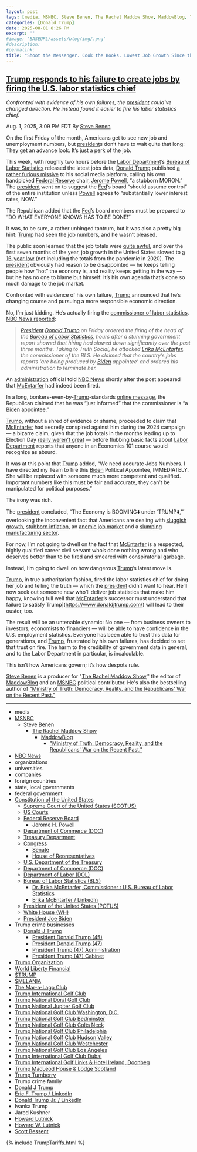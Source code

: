 ```yaml
---
layout: post
tags: [media, MSNBC, Steve Benen, The Rachel Maddow Show, MaddowBlog, “Ministry of Truth –  Democracy Reality and the Republicans’ War on the Recent Past.”, NBC News, organizations, universities, companies, foreign countries, state local governments, federal government, Constitution of the United States, Supreme Court of the United States (SCOTUS), US Courts, Federal Reserve Board, Jerome H. Powell, Department of Commerce (DOC), Treasury Department, Congress, Senate, House of Representatives, U.S. Department of the Treasury, Department of Commerce (DOC), Department of Labor (DOL), Bureau of Labor Statistics (BLS), Dr. Erika McEntarfer Commissioner  –  U.S. Bureau of Labor Statistics, President of the United States (POTUS), White House (WH), President Joe Biden, Trump crime businesses, Donald J Trump, President Donald Trump (45), President Donald Trump (47), President Trump (47) Administration, President Trump (47) Cabinet, Trump Organization, World Liberty Financial, $TRUMP, $MELANIA, The Mar-a-Lago Club, Trump International Golf Club, Trump National Doral Golf Club, Trump National Jupiter Golf Club, Trump National Golf Club Washington D.C., Trump National Golf Club Bedminster, Trump National Golf Club Colts Neck, Trump National Golf Club Philadelphia, Trump National Golf Club Hudson Valley, Trump National Golf Club Westchester, Trump National Golf Club Los Angeles, Trump International Golf Club Dubai, Trump International Golf Links & Hotel Ireland Doonbeg, Trump MacLeod House & Lodge Scotland, Trump Turnberry, Trump crime family, Donald J Trump, Eric F. Trump / LinkedIn, Donald Trump Jr. / LinkedIn, Ivanka Trump, Jared Kushner, Howard Lutnick, Howard W. Lutnick, Scott Bessent, Amendment to Duties to Address the Flow of Illicit Drugs Across Our Northern Border. Presidential Actions Executive Orders. July 31 2025., Further Modifying the Reciprocal Tariff Rates. Presidential Actions Executive Orders. July 31 2025., Fact Sheet –  President Donald J. Trump Amends Duties to Address the Flow of Illicit Drugs Across our Northern Border. Fact Sheets. July 31 2025., Fact Sheet –  President Donald J. Trump Further Modifies the Reciprocal Tariff Rates. Fact Sheets. July 31 2025., Addressing Threats to The United States by the Government of Brazil. Presidential Actions Executive Orders. July 30 2025., Fact Sheet –  President Donald J. Trump Addresses Threats to the United States from the Government of Brazil. Fact Sheets. July 30 2025., Suspending Duty-Free De Minimis Treatment for All Countries. Presidential Actions Executive Orders. July 30 2025., Fact Sheet –  President Donald J. Trump is Protecting the United States’ National Security and Economy by Suspending the De Minimis Exemption for Commercial Shipments Globally. Fact Sheets. July 30 2025., Adjusting Imports of Copper into the United States. Presidential Actions Proclamations July 30 2025., Fact Sheet –  President Donald J. Trump Takes Action to Address the Threat to National Security from Imports of Copper. Fact Sheets July 30 2025., Fact Sheet –  President Donald J. Trump Continues Enforcement of Reciprocal Tariffs and Announces New Tariff Rates. Fact Sheets. July 7 2025., Extending the Modification of the Reciprocal Tariff Rates. Presidential Actions Executive Orders. July 7 2025., Extending the Modification of the Reciprocal Tariff Rates. Presidential Actions Executive Orders. July 7 2025., Implementing the General Terms of The United States of America-United Kingdom Economic Prosperity Deal. Presidential Actions Executive Orders. June 16 2025., Fact Sheet –  Implementing the General Terms of the U.S.-UK Economic Prosperity Deal. Fact Sheets. June 17 2025., Fact Sheet –  President Donald J. Trump Increases Section 232 Tariffs on Steel and Aluminum. Fact Sheets. June 3 2025., Adjusting Imports of Aluminum and Steel into the United States. Proclamations. June 3 2025., Modifying Reciprocal Tariff Rates to Reflect Discussions with the People’s Republic of China. Presidential Actions Executive Orders. May 12 2025., Amendments to Adjusting Imports of Automobiles and Automobile Parts Into the United States. Presidential Actions Proclamations. April 29 2025., Fact Sheet –  President Donald J. Trump Incentivizes Domestic Automobile Production. Fact Sheets. April 29 2025., Ensuring National Security and Economic Resilience Through Section 232 Actions on Processed Critical Minerals and Derivative Products. Presidential Actions Executive Orders. April 15 2025., Fact Sheet –  President Donald J. Trump Ensures National Security and Economic Resilience Through Section 232 Actions on Processed Critical Minerals and Derivative Products. Fact Sheets. April 15 2025., Clarification of Exceptions Under Executive Order 14257 of April 2 2025. as Amended – The White House. Presidential Actions Presidential Memoranda. April 11 2025., Modifying Reciprocal Tariff Rates to Reflect Trading Partner Retaliation and Alignment. Presidential Actions Executive Orders April 9 2025., Amendment to Reciprocal Tariffs and Updated Duties as Applied to Low-Value Imports from the People’s Republic of China. Presidential Actions Executive Orders. April 8 2025., Report to the President on the America First Trade Policy Executive Summary. Fact Sheets. April 3 2025., Regulating Imports with a Reciprocal Tariff to Rectify Trade Practices that Contribute to Large and Persistent Annual United States Goods Trade Deficits. Presidential Actions Executive Orders. April 2 2025., Further Amendment to Duties Addressing the Synthetic Opioid Supply Chain in the People’s Republic of China as Applied to Low-Value Imports. Presidential Actions Executive Orders. April 2 2025., Fact Sheet –  President Donald J. Trump Declares National Emergency to Increase our Competitive Edge Protect our Sovereignty and Strengthen our National and Economic Security. Fact Sheets. April 2 2025., Regulating Imports with a Reciprocal Tariff to Rectify Trade Practices that Contribute to Large and Persistent Annual United States Goods Trade Deficits. Presidential Actions Executive Orders. April 2 2025., Fact Sheet –  President Donald J. Trump Closes De Minimis Exemptions to Combat China’s Role in America’s Synthetic Opioid Crisis. Fact Sheets. April 2 2025., Further Amendment to Duties Addressing the Synthetic Opioid Supply Chain in the People’s Republic of China as Applied to Low-Value Imports. Presidential Actions Executive Orders. April 2 2025., Fact Sheet –  President Donald J. Trump Adjusts Imports of Automobiles and Automobile Parts into the United States. Fact Sheets. March 26 2025., Fact Sheet –  President Donald J. Trump Imposes Tariffs on Countries Importing Venezuelan Oil. Fact Sheets. March 25 2025., Imposing Tariffs on Countries Importing Venezuelan Oil. Presidential Actions Executive Orders. March 24 2025., Amendment to Duties to Address the Flow of Illicit Drugs Across Our Southern Border. Presidential Actions. March 6 2025., Amendment to Duties to Address the Flow of Illicit Drugs Across Our Northern Border. Presidential Actions March 6 2025., Fact Sheet –  President Donald J. Trump Proceeds with Tariffs on Imports from Canada and Mexico. Fact Sheets. March 3 2025., Further Amendment to Duties Addressing the Synthetic Opioid Supply Chain in the People’s Republic of China. Presidential Actions. March 3 2025., Amendment to Duties to Address the Situation at our Southern Border. Presidential Actions March 2 2025., Fact Sheet –  President Donald J. Trump Addresses the Threat to National Security from Imports of Timber Lumber and their Derivative Products. Fact Sheets. March 1 2025., Addressing the Threat to National Security from Imports of Timber Lumber. Presidential Actions. March 1 2025., Addressing the Threat to National Security from Imports of Copper. Presidential Actions February 25 2025., Fact Sheet –  President Donald J. Trump Addresses the Threat to National Security from Imports of Copper. Fact Sheets. February 25 2025., Defending American Companies and Innovators From Overseas Extortion and Unfair Fines and Penalties. Presidential Actions February 21 2025., Fact Sheet –  President Donald J. Trump Issues Directive to Prevent the Unfair Exploitation of American Innovation. Fact Sheets. February 21 2025., Remarks by President Trump at Republican Governors Association Meeting. Remarks February 20 2025., Fact Sheet –  President Donald J. Trump Announces “Fair and Reciprocal Plan” on Trade. Fact Sheets. February 13 2025., Fact Sheet –  President Donald J. Trump Restores Section 232 Tariffs. Fact Sheets. February 11 2025., Adjusting Imports of Aluminum into The United States. Presidential Actions. February 11 2025., Adjusting Imports of Steel into The United States. Presidential Actions. February 10 2025., Fact Sheet –  President Donald J. Trump Restores American Competitiveness and Security in FCPA Enforcement. Fact Sheets. February 10 2025., Amendment to Duties Addressing the Synthetic Opioid Supply Chain in the People’s Republic of China. Presidential Actions February 5 2025., Progress on the Situation at Our Northern Border. Presidential Actions. February 3 2025., Progress on the Situation at Our Southern Border. Presidential Actions. February 3 2025., Imposing Duties to Address the Synthetic Opioid Supply Chain in the People’s Republic of China. Presidential Actions. February 1 2025., Imposing Duties to Address the Flow of Illicit Drugs Across Our Northern Border. Presidential Actions. February 1 2025., Fact Sheet –  President Donald J. Trump Imposes Tariffs on Imports from Canada Mexico and China. Fact Sheets February 1 2025., Imposing Duties to Address the Situation at Our Southern Border. Presidential Actions. February 1 2025., America First Trade Policy. Presidential Actions January 20 2025., tariffs, politics, stupidity]
categories: [Donald Trump]
date: 2025-08-01 8:26 PM
excerpt: ''
#image: 'BASEURL/assets/blog/img/.png'
#description:
#permalink:
title: "Shoot the Messenger. Cook the Books. Lowest Job Growth Since the Great Recession of 2009"
---
```



## [Trump responds to his failure to create jobs by firing the U.S. labor statistics chief](https://www.msnbc.com/rachel-maddow-show/maddowblog/trump-responds-failure-create-jobs-firing-us-labor-statistics-chief-rcna222532)

*Confronted with evidence of his own failures, the [president](https://www.whitehouse.gov/) could've changed direction. He instead found it easier to fire his labor statistics chief.*

Aug. 1, 2025, 3:09 PM EDT
By [Steve Benen](https://www.msnbc.com/author/steve-benen-ncpn433601)

On the first Friday of the month, Americans get to see new job and unemployment numbers, but [president](https://www.whitehouse.gov/)s don’t have to wait quite that long: They get an advance look. It’s just a perk of the job.

This week, with roughly two hours before the [Labor Department](https://www.dol.gov/)’s [Bureau of Labor Statistics](https://www.bls.gov/) released the latest jobs data, [Donald Trump](https://www.donaldjtrump.com/) published [a rather furious missive](https://truthsocial.com/@realDonaldTrump](https://www.donaldjtrump.com/)/114953049546233760) to his social media platform, calling his own handpicked [Federal Reserve](https://www.federalreserve.gov/) chair, [Jerome Powell](https://www.federalreserve.gov/aboutthefed/bios/board/powell.htm), “a stubborn MORON.” The [president](https://www.whitehouse.gov/) went on to suggest the [Fed](https://www.federalreserve.gov/)’s board “should assume control” of the entire institution unless [Powell](https://www.federalreserve.gov/aboutthefed/bios/board/powell.htm) agrees to “substantially lower interest rates, NOW.”

The Republican added that the [Fed](https://www.federalreserve.gov/)’s board members must be prepared to “DO WHAT EVERYONE KNOWS HAS TO BE DONE!”

It was, to be sure, a rather unhinged tantrum, but it was also a pretty big hint: [Trump](https://www.donaldjtrump.com/) had seen the job numbers, and he wasn’t pleased.

The public soon learned that the job totals were [quite awful](https://www.msnbc.com/rachel-maddow-show/maddowblog/us-job-growth-turns-cold-trumps-agenda-takes-toll-economy-rcna222448), and over the first seven months of the year, job growth in the United States slowed to [a 16-year low](https://www.msnbc.com/rachel-maddow-show/maddowblog/us-job-growth-turns-cold-trumps-agenda-takes-toll-economy-rcna222448) (not including the totals from the pandemic in 2020). The [president](https://www.whitehouse.gov/) obviously had reason to be disappointed — he keeps telling people how “hot” the economy is, and reality keeps getting in the way — but he has no one to blame but himself: It’s his own agenda that’s done so much damage to the job market.

Confronted with evidence of his own failure, [Trump](https://www.donaldjtrump.com/) announced that he’s changing course and pursuing a more responsible economic direction.

No, I’m just kidding. He’s actually firing the [commissioner of labor statistics](https://www.bls.gov/bls/senior_staff/mcentarfer.htm). [NBC News reported](https://www.nbcnews.com/business/economy/trump-orders-firing-bls-commissioner-weak-jobs-report-rcna222531):

> *[President](https://www.whitehouse.gov/) [Donald Trump](https://www.donaldjtrump.com/) on Friday ordered the firing of the head of the [Bureau of Labor Statistics](https://www.bls.gov/), hours after a stunning government report showed that hiring had slowed down significantly over the past three months. Taking to Truth Social, he attacked [Erika McEntarfer](https://www.bls.gov/bls/senior_staff/mcentarfer.htm), the commissioner of the BLS. He claimed that the country’s jobs reports ‘are being produced by [Biden](https://bidenwhitehouse.archives.gov/) appointee’ and ordered his administration to terminate her.*

An [administration](https://www.whitehouse.gov/administration/) official told [NBC News](https://www.nbcnews.com/) shortly after the post appeared that [McEntarfer](https://www.bls.gov/bls/senior_staff/mcentarfer.htm) had indeed been fired.

In a long, bonkers-even-by-[Trump](https://www.donaldjtrump.com/)-standards [online message](https://truthsocial.com/@realDonaldTrump](https://www.donaldjtrump.com/)/114954846612623858), the Republican claimed that he was “just informed” that the commissioner is “a [Biden](https://bidenwhitehouse.archives.gov/) appointee.”

[Trump](https://www.donaldjtrump.com/), without a shred of evidence or shame, proceeded to claim that [McEntarfer](https://www.bls.gov/bls/senior_staff/mcentarfer.htm) had secretly conspired against him during the 2024 campaign — a bizarre claim, given that the job totals in the months leading up to Election Day [really weren’t great](https://data.bls.gov/timeseries/CES0000000001&output_view=net_1mth) — before flubbing basic facts about [Labor Department](https://www.dol.gov/) reports that anyone in an Economics 101 course would recognize as absurd.

It was at this point that [Trump](https://www.donaldjtrump.com/) added, “We need accurate Jobs Numbers. I have directed my Team to fire this [Biden](https://bidenwhitehouse.archives.gov/) Political Appointee, IMMEDIATELY. She will be replaced with someone much more competent and qualified. Important numbers like this must be fair and accurate, they can’t be manipulated for political purposes.”

The irony was rich.

The [president](https://www.whitehouse.gov/) concluded, “The Economy is BOOMING:arrow_down: under ‘TRUMP:arrow_down:,’” overlooking the inconvenient fact that Americans are dealing with [sluggish growth](https://www.msnbc.com/rachel-maddow-show/maddowblog/new-gdp-data-leads-trump-change-mind-blaming-biden-economy-rcna221934), [stubborn inflation](https://www.msnbc.com/rachel-maddow-show/maddowblog/trump-prefers-play-make-believe-discouraging-news-inflation-rcna222243), an [anemic job market](https://www.msnbc.com/rachel-maddow-show/maddowblog/us-job-growth-turns-cold-trumps-agenda-takes-toll-economy-rcna222448) and a [slumping manufacturing sector](https://www.bloomberg.com/news/articles/2025-08-01/us-manufacturing-contracts-at-fastest-pace-in-nine-months).

For now, I’m not going to dwell on the fact that [McEntarfer](https://www.bls.gov/bls/senior_staff/mcentarfer.htm) is a respected, highly qualified career civil servant who’s done nothing wrong and who deserves better than to be fired and smeared with conspiratorial garbage.

Instead, I’m going to dwell on how dangerous [Trump](https://www.donaldjtrump.com/)’s latest move is.

[Trump](https://www.donaldjtrump.com/), in true authoritarian fashion, fired the labor statistics chief for doing her job and telling the truth — which the [president](https://www.whitehouse.gov/) didn’t want to hear. He’ll now seek out someone new who’ll deliver job statistics that make him happy, knowing full well that [McEntarfer](https://www.bls.gov/bls/senior_staff/mcentarfer.htm)’s successor must understand that failure to satisfy Trump](https://www.donaldjtrump.com/) will lead to their ouster, too.

The result will be an untenable dynamic: No one — from business owners to investors, economists to financiers — will be able to have confidence in the U.S. employment statistics. Everyone has been able to trust this data for generations, and [Trump](https://www.donaldjtrump.com/), frustrated by his own failures, has decided to set that trust on fire. The harm to the credibility of government data in general, and to the Labor Department in particular, is incalculable.

This isn’t how Americans govern; it’s how despots rule.

[Steve Benen](https://www.msnbc.com/author/steve-benen-ncpn433601) is a producer for "[The Rachel Maddow Show](https://www.msnbc.com/rachel-maddow-show)," the editor of [MaddowBlog](https://www.msnbc.com/rachel-maddow-show) and an [MSNBC](https://www.msnbc.com/) political contributor. He's also the bestselling author of ["Ministry of Truth: Democracy, Reality, and the Republicans' War on the Recent Past."](https://www.harpercollins.com/products/ministry-of-truth-steve-benen)

----
- media
- [MSNBC](https://www.msnbc.com/)
    - Steve Benen
        - [The Rachel Maddow Show](https://www.msnbc.com/rachel-maddow-show)
            - [MaddowBlog](https://www.msnbc.com/rachel-maddow-show) 
                - ["Ministry of Truth: Democracy, Reality, and the Republicans' War on the Recent Past."](https://www.harpercollins.com/products/ministry-of-truth-steve-benen)
- [NBC News](https://www.nbcnews.com/)
- organizations 
- universities 
- companies 
- foreign countries
- state, local governments 
- federal government 
- [Constitution of the United States](https://constitution.congress.gov/)
    - [Supreme Court of the United States (SCOTUS)](https://www.supremecourt.gov/)
    - [US Courts](https://www.uscourts.gov/)
    - [Federal Reserve Board](https://www.federalreserve.gov/)
        - [Jerome H. Powell](https://www.federalreserve.gov/aboutthefed/bios/board/powell.htm)
    - [Department of Commerce (DOC)](https://www.commerce.gov/)
    - [Treasury Department](https://home.treasury.gov/)
    - [Congress](https://www.congress.gov/)
        - [Senate](https://www.senate.gov/)
        - [House of Representatives](https://www.house.gov/)
    - [U.S. Department of the Treasury](https://home.treasury.gov/)
    - [Department of Commerce (DOC)](https://www.commerce.gov/)
    - [Department of Labor (DOL)](https://www.dol.gov/)
    - [Bureau of Labor Statistics (BLS)](https://stats.bls.gov/)
        - [Dr. Erika McEntarfer, Commissioner : U.S. Bureau of Labor Statistics](https://www.bls.gov/bls/senior_staff/mcentarfer.htm)
        - [Erika McEntarfer / LinkedIn](https://www.linkedin.com/in/erika-mcentarfer-b61579311/)
    - [President of the United States (POTUS)](https://www.whitehouse.gov/)
    - [White House (WH)](https://www.whitehouse.gov/)
    - [President Joe Biden](https://bidenwhitehouse.archives.gov/)
- Trump crime businesses 
    - [Donald J Trump](https://www.donaldjtrump.com/)
         - [President Donald Trump (45)](https://trumpwhitehouse.archives.gov/)
        - [President Donald Trump (47)](https://www.whitehouse.gov/administration/donald-j-trump/)
        - [President Trump (47) Administration](https://www.whitehouse.gov/administration/)
        - [President Trump (47) Cabinet](https://www.whitehouse.gov/administration/the-cabinet/)
- [Trump Organization](https://www.trump.com/)
- [World Liberty Financial](https://www.worldlibertyfinancial.com/)
- [$TRUMP](https://gettrumpmemes.com/)
- [$MELANIA](https://melaniameme.com/)
- [The Mar-a-Lago Club](https://www.maralagoclub.com/) 
- [Trump International Golf Club](https://www.trumpinternationalpalmbeaches.com/) 
- [Trump National Doral Golf Club](https://www.trumpgolfdoral.com/) 
- [Trump National Jupiter Golf Club](https://www.trumpnationaljupiter.com/) 
- [Trump National Golf Club Washington, D.C.](https://www.trumpnationaldc.com/)
- [Trump National Golf Club Bedminster](https://www.trumpnationalbedminster.com/) 
- [Trump National Golf Club Colts Neck](https://www.trumpcoltsneck.com/) 
- [Trump National Golf Club Philadelphia](https://www.trumpnationalphiladelphia.com/) 
- [Trump National Golf Club Hudson Valley](https://www.trumpnationalhudsonvalley.com/) 
- [Trump National Golf Club Westchester](https://www.trumpnationalwestchester.com/) 
- [Trump National Golf Club Los Angeles](https://www.trumpnationallosangeles.com/) 
- [Trump International Golf Club Dubai](https://www.trumpgolfdubai.com/) 
- [Trump International Golf Links & Hotel Ireland, Doonbeg](https://www.trumpgolfireland.com/) 
- [Trump MacLeod House & Lodge Scotland](https://www.trumphotels.com/macleod-house)
- [Trump Turnberry](https://www.turnberry.co.uk/)
- Trump crime family
- [Donald J Trump](https://www.donaldjtrump.com/)
- [Eric F. Trump / LinkedIn](https://www.linkedin.com/in/erictrump/)
- [Donald Trump Jr. / LinkedIn](https://www.linkedin.com/in/donald-trump-jr-4454b862/)
- Ivanka Trump
- Jared Kushner
- [Howard Lutnick](https://www.commerce.gov/about/leadership/howard-lutnick)
- [Howard W. Lutnick](https://www.linkedin.com/in/howardwlutnick/)
- [Scott Bessent](https://home.treasury.gov/about/general-information/officials/scott-bessent)

{% include TrumpTariffs.html %}
